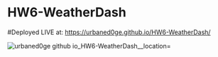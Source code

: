 # HW6-WeatherDash

#Deployed LIVE at:
https://urbaned0ge.github.io/HW6-WeatherDash/

![urbaned0ge github io_HW6-WeatherDash__location=](https://user-images.githubusercontent.com/88916382/135194164-c618c625-606e-41ec-926b-bc091d57f7c7.png)
